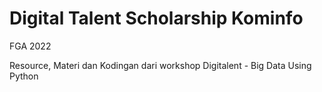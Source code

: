 # Digital Talent Scholarship Kominfo
FGA 2022

Resource, Materi dan Kodingan dari workshop Digitalent - Big Data Using Python
